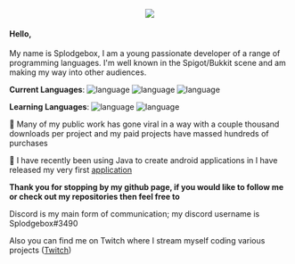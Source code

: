 <p align="center">
  <img src="https://i.imgur.com/KZ0rRRL.png" />
</p>

#### Hello,
My name is Splodgebox, I am a young passionate developer of a range of programming languages.
I'm well known in the Spigot/Bukkit scene and am making my way into other audiences.

**Current Languages**: ![language](https://img.shields.io/badge/Java-error?style=plastic&logo=java&logoColor=black&color=ef692f) ![language](https://img.shields.io/badge/Python-error?style=plastic&logo=python&logoColor=black&color=ef692f) ![language](https://img.shields.io/badge/C%23-error?style=plastic&logo=c-sharp&logoColor=black&color=ef692f)

**Learning Languages**: ![language](https://img.shields.io/badge/Java%20Script-error?style=plastic&logo=javascript&logoColor=black&color=ef692f) ![language](https://img.shields.io/badge/Kotlin-error?style=plastic&logo=kotlin&logoColor=black&color=ef692f)

🔭 Many of my public work has gone viral in a way with a couple thousand downloads per project and my paid projects have massed hundreds of purchases

📱 I have recently been using Java to create android applications in I have released my very first [application](https://play.google.com/store/apps/details?id=net.splodgebox.blueberryfinance)

**Thank you for stopping by my github page, if you would like to follow me or check out my repositories then feel free to**

Discord is my main form of communication; my discord username is Splodgebox#3490

Also you can find me on Twitch where I stream myself coding various projects ([Twitch](https://twitch.tv/splodgebox_official))
